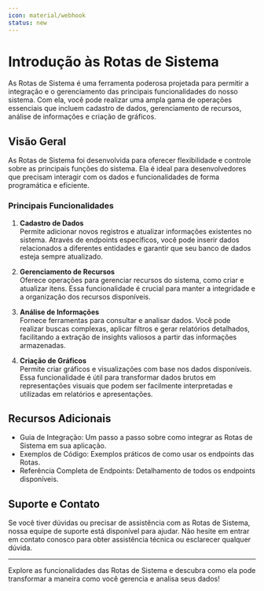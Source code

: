 ```yaml
---
icon: material/webhook
status: new 
---
```


# Introdução às Rotas de Sistema

As Rotas de Sistema é uma ferramenta poderosa projetada para permitir a integração e o gerenciamento das principais funcionalidades do nosso sistema. Com ela, você pode realizar uma ampla gama de operações essenciais que incluem cadastro de dados, gerenciamento de recursos, análise de informações e criação de gráficos. 

## Visão Geral

As Rotas de Sistema foi desenvolvida para oferecer flexibilidade e controle sobre as principais funções do sistema. Ela é ideal para desenvolvedores que precisam interagir com os dados e funcionalidades de forma programática e eficiente. 

### Principais Funcionalidades

1. **Cadastro de Dados**  
   Permite adicionar novos registros e atualizar informações existentes no sistema. Através de endpoints específicos, você pode inserir dados relacionados a diferentes entidades e garantir que seu banco de dados esteja sempre atualizado.

2. **Gerenciamento de Recursos**  
   Oferece operações para gerenciar recursos do sistema, como criar e atualizar itens. Essa funcionalidade é crucial para manter a integridade e a organização dos recursos disponíveis.

3. **Análise de Informações**  
   Fornece ferramentas para consultar e analisar dados. Você pode realizar buscas complexas, aplicar filtros e gerar relatórios detalhados, facilitando a extração de insights valiosos a partir das informações armazenadas.

4. **Criação de Gráficos**  
   Permite criar gráficos e visualizações com base nos dados disponíveis. Essa funcionalidade é útil para transformar dados brutos em representações visuais que podem ser facilmente interpretadas e utilizadas em relatórios e apresentações.

## Recursos Adicionais

- Guia de Integração: Um passo a passo sobre como integrar as Rotas de Sistema em sua aplicação.
- Exemplos de Código: Exemplos práticos de como usar os endpoints das Rotas.
- Referência Completa de Endpoints:  Detalhamento de todos os endpoints disponíveis.

## Suporte e Contato

Se você tiver dúvidas ou precisar de assistência com as Rotas de Sistema, nossa equipe de suporte está disponível para ajudar. Não hesite em entrar em contato conosco para obter assistência técnica ou esclarecer qualquer dúvida.

---

Explore as funcionalidades das Rotas de Sistema e descubra como ela pode transformar a maneira como você gerencia e analisa seus dados!
